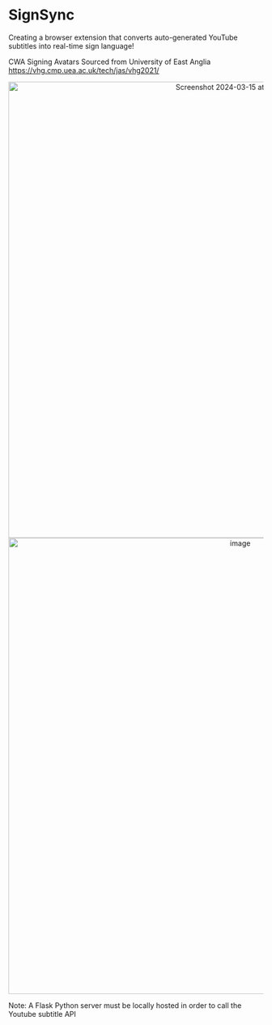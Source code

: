 # SignSync

Creating a browser extension that converts auto-generated YouTube subtitles into real-time sign language!

CWA Signing Avatars Sourced from University of East Anglia  
https://vhg.cmp.uea.ac.uk/tech/jas/vhg2021/ 


<div align="center">
  <img width="900" alt="Screenshot 2024-03-15 at 5 05 36 PM" src="https://github.com/SamChenYu/SignSync/assets/150127006/235c337e-5ca5-492e-8dbb-e2932df6f64a">
  <img width="900" alt="image" src="https://github.com/SamChenYu/SignSync/assets/150127006/fd48af5f-edae-42a6-9334-c189d34a2763">
</div>

Note: A Flask Python server must be locally hosted in order to call the Youtube subtitle API
